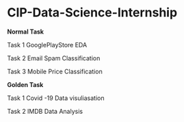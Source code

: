# CIP-Data-Science-Internship

**Normal Task**

Task 1 GooglePlayStore EDA

Task 2 Email Spam Classification

Task 3 Mobile Price Classification


**Golden Task**

Task 1 Covid -19 Data visuliasation

Task 2 IMDB Data Analysis  
